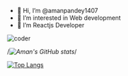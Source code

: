 - 👋 Hi, I’m @amanpandey1407
- 👀 I’m interested in Web development
- 🌱 I’m Reactjs Developer


![coder](https://user-images.githubusercontent.com/66896401/169585484-8cf9541f-997d-4fb5-8101-53c8fe310abf.gif)


/*![Aman's GitHub stats](https://github-readme-stats.vercel.app/api?username=amanpandey1407&theme=algolia)*/

[![Top Langs](https://github-readme-stats.vercel.app/api/top-langs/?username=amanpandey1407&layout=compact)](https://github.com/amanpandey1407/github-readme-stats)

<!---
amanpandey1407/amanpandey1407 is a ✨ special ✨ repository because its `README.md` (this file) appears on your GitHub profile.
You can click the Preview link to take a look at your changes.
--->
